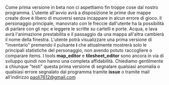 Come prima versione in beta non ci aspettiamo fin troppe cose dal nostro programma. L'utente all'avvio avrà a disposizione le prime due mappe create dove è libero di muoversi senza incappare in alcun errore di gioco. Il personaggio principale, manovrato con le freccie dall'utente ha la possibilità di parlare con gli npc e leggere le scritte su cartelli e porte. Acqua, e lava avrà l'animazione prestabilita e il passaggio da una mappa all'altra cambierà il nome della finestra. L'utente potrà visualizzare una prima versione di "inventario" premendo il pulsante **i** che attualmente mostrerà solo le principali statistiche del personaggio, non avendo potuto raccogliere o comparare items. I tools **map_editor** e **tilesheet_editor** sono ancora in via di sviluppo quindi non hanno una completa affidabilità. Chiediamo gentilmente a chiunque "testi" questa prima versione di segnalare qualsiasi anomalia o qualsiasi errore segnalato dal programma tramite **issue** o tramite mail all'indirizzo paoli7612@gmail.com
